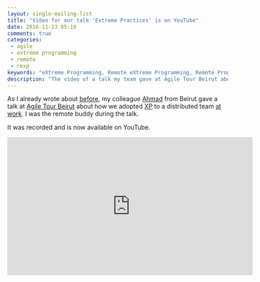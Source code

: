 ```yaml
---
layout: single-mailing-list
title: "Video for our talk 'Extreme Practices' is on YouTube"
date: 2016-11-23 05:19
comments: true
categories:
 - agile
 - extreme programming
 - remote
 - rexp
keywords: "eXtreme Programming, Remote eXtreme Programming, Remote Programming, Agile Software, Beirut, Agile Tour Beirut, YouTube, Video"
description: "The video of a talk my team gave at Agile Tour Beirut about how we adapted eXtreme Programming to a remote team."
---
```

As I already wrote about [before](/rexp-remote-extreme-programming/), my colleague [Ahmad](https://ahmadatwi.me/) from Beirut gave a talk at [Agile Tour Beirut](http://www.agiletourbeirut.org/) about how we adopted [XP](http://www.extremeprogramming.org/) to a distributed team [at work](http://www.murex.com). I was the remote buddy during the talk.

It was recorded and is now available on YouTube.

<iframe width="560" height="315" src="https://www.youtube.com/embed/oJsukJhxt7E" frameborder="0" allowfullscreen></iframe>
